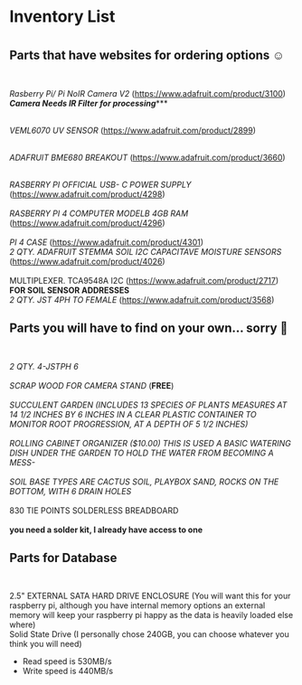 # Inventory List<h1>
## Parts that have websites for ordering options :relaxed: <h2>

<br>*Rasberry Pi/ Pi NoIR Camera V2* (https://www.adafruit.com/product/3100)<br>
*******Camera Needs IR Filter for processing**********

<br>*VEML6070 UV SENSOR* (https://www.adafruit.com/product/2899)<br>

<br>*ADAFRUIT BME680 BREAKOUT*  (https://www.adafruit.com/product/3660)<br>

<br>*RASBERRY PI OFFICIAL USB- C POWER SUPPLY* (https://www.adafruit.com/product/4298)<br>
<br>*RASBERRY PI 4 COMPUTER MODELB 4GB RAM*  (https://www.adafruit.com/product/4296)<br>
<br>*PI 4 CASE* (https://www.adafruit.com/product/4301)
<br>*2 QTY.   ADAFRUIT STEMMA SOIL I2C CAPACITAVE MOISTURE SENSORS* (https://www.adafruit.com/product/4026)<br>
<br>MULTIPLEXER. TCA9548A I2C (https://www.adafruit.com/product/2717) **FOR SOIL SENSOR ADDRESSES**
<br>*2 QTY.   JST 4PH TO FEMALE* (https://www.adafruit.com/product/3568)<br>
## Parts you will have to find on your own... sorry :hankey: <h2>
<br>*2 QTY.   4-JSTPH 6*<br>
<br>*SCRAP WOOD FOR CAMERA STAND* (**FREE**)<br>
<br>*SUCCULENT GARDEN (INCLUDES 13 SPECIES OF PLANTS MEASURES AT 14  1/2 INCHES BY 6 INCHES IN A CLEAR PLASTIC CONTAINER
TO MONITOR ROOT PROGRESSION, AT A DEPTH OF 5 1/2 INCHES)*<br>
<br>*ROLLING CABINET ORGANIZER  ($10.00) THIS IS USED A BASIC WATERING DISH UNDER THE GARDEN TO HOLD THE WATER FROM
BECOMING A MESS-*<br>
<br>*SOIL BASE TYPES ARE CACTUS SOIL, PLAYBOX SAND, ROCKS ON THE BOTTOM, WITH 6 DRAIN HOLES*<br>
<br>830 TIE POINTS SOLDERLESS BREADBOARD<br>
<br>**you need a solder kit, I already have access to one**<br>
## Parts for Database <h2>
<br>2.5" EXTERNAL SATA HARD DRIVE ENCLOSURE (You will want this for your raspberry pi, although you have internal
  memory options an external memory will keep your raspberry pi happy as the data is heavily loaded else where)
<br> Solid State Drive (I personally chose 240GB, you can choose whatever you think you will need)
  * Read speed is 530MB/s
  * Write speed is 440MB/s<br>
